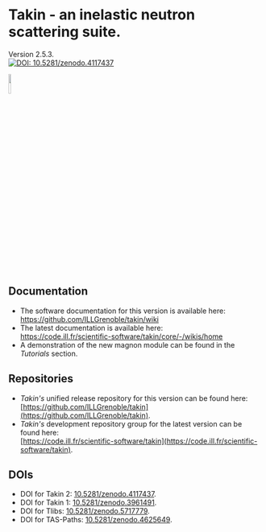 # Takin - an inelastic neutron scattering suite.
Version 2.5.3.  
[![DOI: 10.5281/zenodo.4117437](https://zenodo.org/badge/DOI/10.5281/zenodo.4117437.svg)](https://doi.org/10.5281/zenodo.4117437)

<img src="https://raw.githubusercontent.com/ILLGrenoble/takin/master/data/res/icons/takin.svg" width="10%" height="10%" title="Logo" alt="">


## Documentation
- The software documentation for this version is available here:  
https://github.com/ILLGrenoble/takin/wiki
- The latest documentation is available here:  
https://code.ill.fr/scientific-software/takin/core/-/wikis/home  
- A demonstration of the new magnon module can be found in the *Tutorials* section.


## Repositories
- *Takin's* unified release repository for this version can be found here:  
  [https://github.com/ILLGrenoble/takin](https://github.com/ILLGrenoble/takin).
- *Takin's* development repository group for the latest version can be found here:  
  [https://code.ill.fr/scientific-software/takin](https://code.ill.fr/scientific-software/takin).


## DOIs
- DOI for Takin 2: [10.5281/zenodo.4117437](https://dx.doi.org/10.5281/zenodo.4117437).  
- DOI for Takin 1: [10.5281/zenodo.3961491](https://dx.doi.org/10.5281/zenodo.3961491).  
- DOI for Tlibs: [10.5281/zenodo.5717779](https://doi.org/10.5281/zenodo.5717779).  
- DOI for TAS-Paths: [10.5281/zenodo.4625649](https://doi.org/10.5281/zenodo.4625649).  
